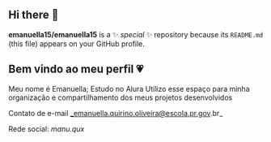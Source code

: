 ## Hi there 👋

**emanuella15/emanuella15** is a ✨ _special_ ✨ repository because its `README.md` (this file) appears on your GitHub profile.
## Bem vindo ao meu perfil 💗
Meu nome é Emanuella;
Estudo no Alura
Utilizo esse espaço para minha organização e compartilhamento dos meus projetos desenvolvidos

Contato de e-mail _emanuella.quirino.oliveira@escola.pr.gov.br_

Rede social: _manu.qux_
